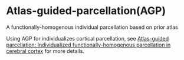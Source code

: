 # Atlas-guided-parcellation(AGP)
A functionally-homogenous individual parcellation based on prior atlas 

Using AGP for individualizes cortical parcellation, see [Atlas-guided parcellation: Individualized functionally-homogenous parcellation in cerebral cortex](https://www.sciencedirect.com/science/article/pii/S0010482522007867) for more details.

